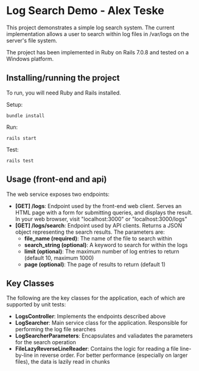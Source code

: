 # Log Search Demo - Alex Teske

This project demonstrates a simple log search system. The current implementation allows a user to search within log files in /var/logs on the server's file system.

The project has been implemented in Ruby on Rails 7.0.8 and tested on a Windows platform.

## Installing/running the project

To run, you will need Ruby and Rails installed.

Setup:
```
bundle install
```

Run:
```
rails start
```

Test:
```
rails test
```

## Usage (front-end and api)

The web service exposes two endpoints:

- **[GET] /logs**: Endpoint used by the front-end web client. Serves an HTML page with a form for submitting queries, and displays the result. In your web browser, visit "localhost:3000" or "localhost:3000/logs"
- **[GET] /logs/search**: Endpoint used by API clients. Returns a JSON object representing the search results. The parameters are:
    - **file_name (required)**: The name of the file to search within
    - **search_string (optional)**: A keyword to search for within the logs 
    - **limit (optional)**: The maximum number of log entries to return (default 10, maximum 1000)
    - **page (optional)**: The page of results to return (default 1)

## Key Classes

The following are the key classes for the application, each of which are supported by unit tests:

- **LogsController**: Implements the endpoints described above
- **LogSearcher**: Main service class for the application. Responsible for performing the log file searches
- **LogSearcherParameters**: Encapsulates and valiadates the parameters for the search operation
- **FileLazyReverseLineReader**: Contains the logic for reading a file line-by-line in reverse order. For better performance (especially on larger files), the data is lazily read in chunks
